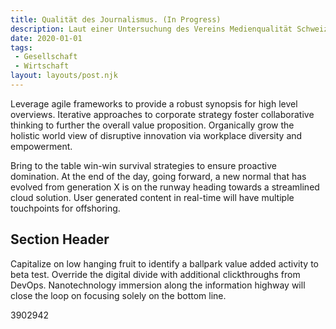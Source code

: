 ```yaml
---
title: Qualität des Journalismus. (In Progress)
description: Laut einer Untersuchung des Vereins Medienqualität Schweiz sinkt die Genauigkeit von Berichten stetig. Wieso?
date: 2020-01-01
tags:
 - Gesellschaft
 - Wirtschaft
layout: layouts/post.njk
---
```



Leverage agile frameworks to provide a robust synopsis for high level overviews. Iterative approaches to corporate strategy foster collaborative thinking to further the overall value proposition. Organically grow the holistic world view of disruptive innovation via workplace diversity and empowerment.

Bring to the table win-win survival strategies to ensure proactive domination. At the end of the day, going forward, a new normal that has evolved from generation X is on the runway heading towards a streamlined cloud solution. User generated content in real-time will have multiple touchpoints for offshoring.

## Section Header

Capitalize on low hanging fruit to identify a ballpark value added activity to beta test. Override the digital divide with additional clickthroughs from DevOps. Nanotechnology immersion along the information highway will close the loop on focusing solely on the bottom line.

3902942
